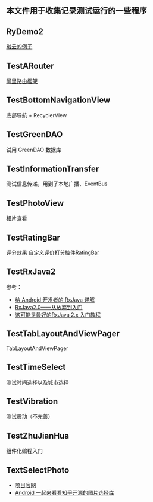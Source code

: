 ## 本文件用于收集记录测试运行的一些程序

## RyDemo2
[融云的例子](https://www.rongcloud.cn/)

## TestARouter
[阿里路由框架](https://github.com/alibaba/ARouter)

## TestBottomNavigationView
底部导航 + RecyclerView

## TestGreenDAO
试用 GreenDAO 数据库

## TestInformationTransfer
测试信息传递，用到了本地广播、EventBus

## TestPhotoView
相片查看

## TestRatingBar
评分效果
[自定义评价打分控件RatingBar](https://blog.csdn.net/linglongxin24/article/details/52918701)

## TestRxJava2
参考：
- [给 Android 开发者的 RxJava 详解](https://gank.io/post/560e15be2dca930e00da1083)
- [RxJava2.0——从放弃到入门](https://www.jianshu.com/p/cd3557b1a474)
- [这可能是最好的RxJava 2.x 入门教程](https://www.jianshu.com/p/a93c79e9f689)

## TestTabLayoutAndViewPager
TabLayoutAndViewPager

## TestTimeSelect
测试时间选择以及城市选择

## TestVibration
测试震动（不完善）

## TestZhuJianHua
组件化编程入门

## TextSelectPhoto
- [项目官网](https://github.com/zhihu/Matisse)
- [Android 一起来看看知乎开源的图片选择库](https://www.jianshu.com/p/382346bf0aa9)
